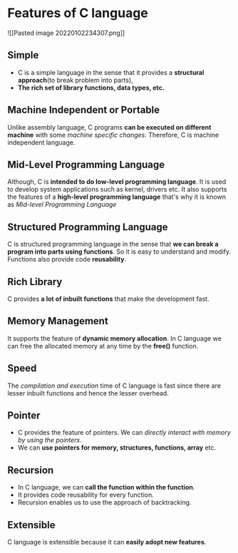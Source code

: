 # Features of C language
![[Pasted image 20220102234307.png]]

## Simple
- C is a simple language in the sense that it provides a **structural approach**(to break problem into parts),
- **The rich set of library functions, data types, etc.**


## Machine Independent or Portable
Unlike assembly language, C programs **can be executed on different machine** with some *machine specific changes*. Therefore, C is machine independent language.

## Mid-Level Programming Language

Although, C is **intended to do low-level programming language**. It is used to develop system applications such as kernel, drivers etc. It also supports the features of a **high-level programming language** that's why it is known as *Mid-level Programming Language*


## Structured Programming Language
C is structured programming language in the sense that **we can break a program  into parts using functions**. So it is easy to understand and modify. Functions also provide code **reusability**.

## Rich Library
C provides **a lot of inbuilt functions** that make the development fast.

## Memory Management
It supports the feature of **dynamic memory allocation**. In C language we can free the allocated memory at any time by the   **free()** function.

## Speed
The *compilation and execution* time of C language is fast since there are lesser inbuilt functions and hence the lesser overhead.

## Pointer
- C provides the feature of pointers. We can *directly interact with memory by using the pointers*.
- We can **use pointers for memory, structures, functions, array** etc.

## Recursion
- In C language, we can **call the function within the function**. 
- It provides code reusability for every function.
- Recursion enables us to use the approach of backtracking.

## Extensible
C language is extensible because it can **easily adopt new features**.


